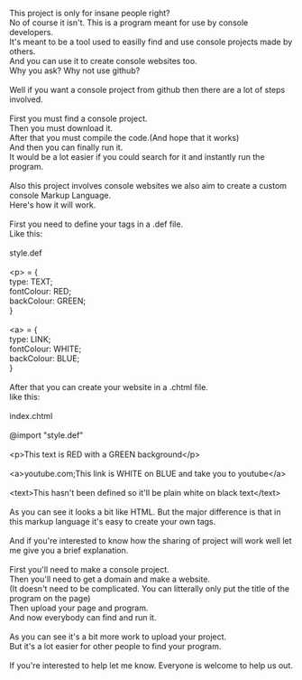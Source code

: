 This project is only for insane people right?<br />
No of course it isn't. This is a program meant for use by console developers.<br />
It's meant to be a tool used to easilly find and use console projects made by others.<br />
And you can use it to create console websites too.<br />
Why you ask? Why not use github?<br />
<br />
Well if you want a console project from github then there are a lot of steps involved.<br />
<br />
First you must find a console project.<br />
Then you must download it.<br />
After that you must compile the code.(And hope that it works)<br />
And then you can finally run it.<br />
It would be a lot easier if you could search for it and instantly run the program.<br />
<br />
Also this project involves console websites we also aim to create a custom console Markup Language.<br />
Here's how it will work.<br />
<br />
First you need to define your tags in a .def file.<br />
Like this:<br />
<br />
style.def<br />
<br />
\<p> = {<br />
  type: TEXT;<br />
  fontColour: RED;<br />
  backColour: GREEN;<br />
}<br />
<br />
\<a> = {<br />
  type: LINK;<br />
  fontColour: WHITE;<br />
  backColour: BLUE;<br />
}<br />
<br />
After that you can create your website in a .chtml file.<br />
like this:<br />
<br />
index.chtml<br />
<br />
@import "style.def"<br />
<br />
\<p>This text is RED with a GREEN background\</p><br />
<br />
\<a>youtube.com;This link is WHITE on BLUE and take you to youtube\</a><br />
<br />
\<text>This hasn't been defined so it'll be plain white on black text\</text><br />
<br />
As you can see it looks a bit like HTML. But the major difference is that in this markup language it's easy to create your own tags.<br />
<br />
And if you're interested to know how the sharing of project will work well let me give you a brief explanation.<br />
<br />
First you'll need to make a console project.<br />
Then you'll need to get a domain and make a website.<br />
(It doesn't need to be complicated. You can litterally only put the title of the program on the page)<br />
Then upload your page and program.<br />
And now everybody can find and run it.<br />
<br />
As you can see it's a bit more work to upload your project.<br />
But it's a lot easier for other people to find your program.<br />
<br />
If you're interested to help let me know. Everyone is welcome to help us out.<br />
